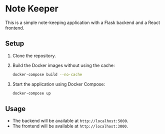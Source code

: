 # Note Keeper

This is a simple note-keeping application with a Flask backend and a React frontend.

## Setup

1. Clone the repository.
2. Build the Docker images without using the cache:

    ```sh
    docker-compose build --no-cache
    ```

3. Start the application using Docker Compose:

    ```sh
    docker-compose up
    ```

## Usage

- The backend will be available at `http://localhost:5000`.
- The frontend will be available at `http://localhost:3000`.